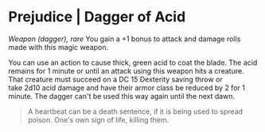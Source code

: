 # Prejudice | Dagger of Acid
*Weapon (dagger), rare*
You gain a +1 bonus to attack and damage rolls made with this magic weapon.

You can use an action to cause thick, green acid to coat the blade. The acid remains for 1 minute or until an attack using this weapon hits a creature. That creature must succeed on a DC 15 Dexterity saving throw or take 2d10 acid damage and have their armor class be reduced by 2 for 1 minute. The dagger can't be used this way again until the next dawn.

> A heartbeat can be a death sentence, if it is being used to spread poison. One's own sign of life, killing them.
